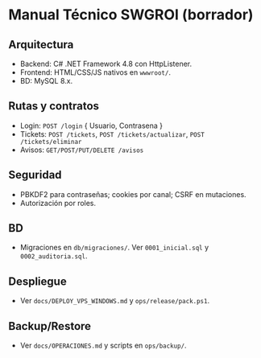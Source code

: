 # Manual Técnico SWGROI (borrador)

## Arquitectura
- Backend: C# .NET Framework 4.8 con HttpListener.
- Frontend: HTML/CSS/JS nativos en `wwwroot/`.
- BD: MySQL 8.x.

## Rutas y contratos
- Login: `POST /login` { Usuario, Contrasena }
- Tickets: `POST /tickets`, `POST /tickets/actualizar`, `POST /tickets/eliminar`
- Avisos: `GET/POST/PUT/DELETE /avisos`

## Seguridad
- PBKDF2 para contraseñas; cookies por canal; CSRF en mutaciones.
- Autorización por roles.

## BD
- Migraciones en `db/migraciones/`. Ver `0001_inicial.sql` y `0002_auditoria.sql`.

## Despliegue
- Ver `docs/DEPLOY_VPS_WINDOWS.md` y `ops/release/pack.ps1`.

## Backup/Restore
- Ver `docs/OPERACIONES.md` y scripts en `ops/backup/`.

